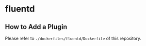 # fluentd

## How to Add a Plugin

Please refer to `./dockerfiles/fluentd/Dockerfile` of this repository.
